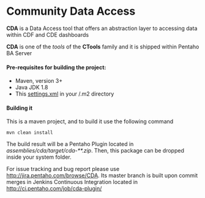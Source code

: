 # Community Data Access

**CDA** is a Data Access tool that offers an abstraction layer to accessing data within CDF and CDE dashboards

**CDA** is one of the _tools_ of the **CTools** family and it is shipped within Pentaho BA Server

#### Pre-requisites for building the project:
* Maven, version 3+
* Java JDK 1.8
* This [settings.xml](https://raw.githubusercontent.com/pentaho/maven-parent-poms/master/maven-support-files/settings.xml) in your <user-home>/.m2 directory

#### Building it

This is a maven project, and to build it use the following command
```
mvn clean install
```
The build result will be a Pentaho Plugin located in *assemblies/cda/target/cda-**.zip*. Then, this package can be dropped inside your system folder.


For issue tracking and bug report please use http://jira.pentaho.com/browse/CDA. Its master branch is built upon commit merges in Jenkins Continuous Integration located in http://ci.pentaho.com/job/cda-plugin/
